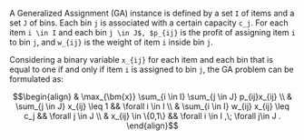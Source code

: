 A Generalized Assignment (GA) instance is defined by a set ``I`` of items and a set ``J`` of bins.
Each bin ``j`` is associated with a certain capacity ``c_j``.
For each item ``i \in I`` and each bin ``j \in J$, $p_{ij}`` is the profit of assigning item ``i`` to bin ``j``, and ``w_{ij}`` is the weight of item ``i`` inside bin ``j``.

Considering a binary variable ``x_{ij}`` for each item and each bin that is equal to one if and only if item ``i`` is assigned to bin ``j``, the GA problem can be formulated as:
```math
\begin{align}
& \max_{\bm{x}}  \sum_{i \in I} \sum_{j \in J} p_{ij}x_{ij} \\
& \sum_{j \in J} x_{ij}  \leq 1 && \forall i \in I  \\
& \sum_{i \in I} w_{ij} x_{ij}  \leq c_j && \forall j \in J \\
& x_{ij} \in \{0,1\} && \forall i \in I ,\; \forall j\in J .
\end{align}
```
